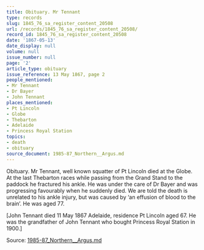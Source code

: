 ```yaml
---
title: Obituary. Mr Tennant
type: records
slug: 1845_76_sa_register_content_20508
url: /records/1845_76_sa_register_content_20508/
record_id: 1845_76_sa_register_content_20508
date: '1867-05-13'
date_display: null
volume: null
issue_number: null
page: '2'
article_type: obituary
issue_reference: 13 May 1867, page 2
people_mentioned:
- Mr Tennant
- Dr Bayer
- John Tennant
places_mentioned:
- Pt Lincoln
- Globe
- Thebarton
- Adelaide
- Princess Royal Station
topics:
- death
- obituary
source_document: 1985-87_Northern__Argus.md
---
```


Obituary.  Mr Tennant, well known squatter of Pt Lincoln died at the Globe.  At the last Thebarton races while passing from the Grand Stand to the paddock he fractured his ankle.  He was under the care of Dr Bayer and was progressing favourably when he suddenly died.  We are told the death is unrelated to his ankle injury, but was caused by ‘an effusion of blood to the brain’.  He was aged 77.

[John Tennant died 11 May 1867 Adelaide, residence Pt Lincoln aged 67.  He was the grandfather of John Tennant who bought Princess Royal Station in 1900.]

Source: [1985-87_Northern__Argus.md](/downloads/markdown/1985-87_Northern__Argus.md)

